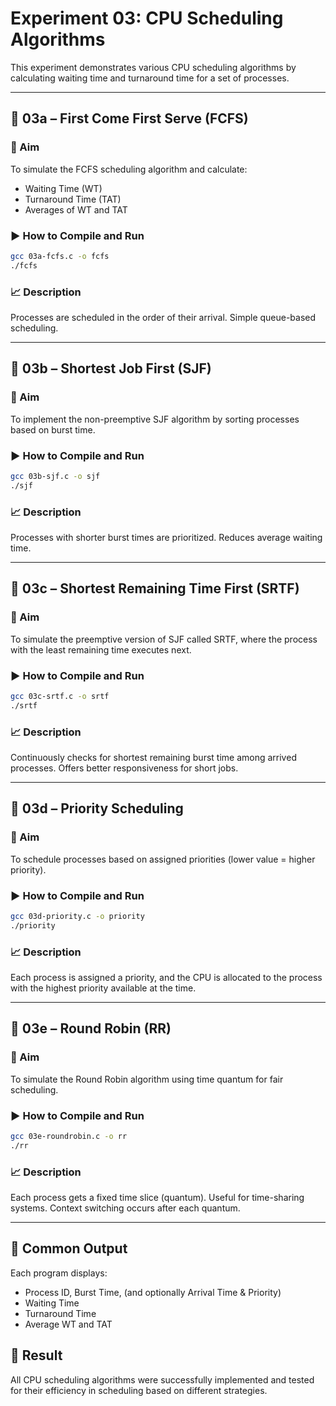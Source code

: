 # Experiment 03: CPU Scheduling Algorithms

This experiment demonstrates various CPU scheduling algorithms by calculating waiting time and turnaround time for a set of processes.

---

## 🔹 03a – First Come First Serve (FCFS)

### 🧪 Aim

To simulate the FCFS scheduling algorithm and calculate:
- Waiting Time (WT)
- Turnaround Time (TAT)
- Averages of WT and TAT

### ▶️ How to Compile and Run

```bash
gcc 03a-fcfs.c -o fcfs
./fcfs
```

### 📈 Description

Processes are scheduled in the order of their arrival. Simple queue-based scheduling.

---

## 🔹 03b – Shortest Job First (SJF)

### 🧪 Aim

To implement the non-preemptive SJF algorithm by sorting processes based on burst time.

### ▶️ How to Compile and Run

```bash
gcc 03b-sjf.c -o sjf
./sjf
```

### 📈 Description

Processes with shorter burst times are prioritized. Reduces average waiting time.

---

## 🔹 03c – Shortest Remaining Time First (SRTF)

### 🧪 Aim

To simulate the preemptive version of SJF called SRTF, where the process with the least remaining time executes next.

### ▶️ How to Compile and Run

```bash
gcc 03c-srtf.c -o srtf
./srtf
```

### 📈 Description

Continuously checks for shortest remaining burst time among arrived processes. Offers better responsiveness for short jobs.

---

## 🔹 03d – Priority Scheduling

### 🧪 Aim

To schedule processes based on assigned priorities (lower value = higher priority).

### ▶️ How to Compile and Run

```bash
gcc 03d-priority.c -o priority
./priority
```

### 📈 Description

Each process is assigned a priority, and the CPU is allocated to the process with the highest priority available at the time.

---

## 🔹 03e – Round Robin (RR)

### 🧪 Aim

To simulate the Round Robin algorithm using time quantum for fair scheduling.

### ▶️ How to Compile and Run

```bash
gcc 03e-roundrobin.c -o rr
./rr
```

### 📈 Description

Each process gets a fixed time slice (quantum). Useful for time-sharing systems. Context switching occurs after each quantum.

---

## 📌 Common Output

Each program displays:
- Process ID, Burst Time, (and optionally Arrival Time & Priority)
- Waiting Time
- Turnaround Time
- Average WT and TAT

## 🎯 Result

All CPU scheduling algorithms were successfully implemented and tested for their efficiency in scheduling based on different strategies.
